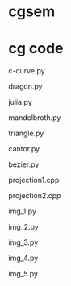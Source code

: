 # cgsem
# cg  code

c-curve.py

dragon.py

julia.py

mandelbroth.py

triangle.py

cantor.py

bezier.py

projection1.cpp

projection2.cpp

img_1.py

img_2.py

img_3.py

img_4.py

img_5.py

